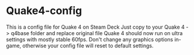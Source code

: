 # Quake4-config

This is a config file for Quake 4 on Steam Deck
Just copy to your Quake 4 -> q4base folder and replace original file
Quake 4 should now run on ultra settings with mostly stable 60fps.
Don't change any graphics options in-game, otherwise your config file will reset to default settings.

